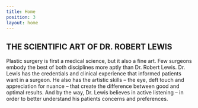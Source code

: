 ```yaml
---
title: Home
position: 3
layout: home
---
```


## THE SCIENTIFIC ART OF DR. ROBERT LEWIS ## 

Plastic surgery is first a medical science, but it also a fine art. Few surgeons embody the best of both disciplines more aptly than Dr. Robert Lewis. Dr. Lewis has the credentials and clinical experience that informed patients want in a surgeon. He also has the artistic skills – the eye, deft touch and appreciation for nuance – that create the difference between good and optimal results. And by the way, Dr. Lewis believes in active listening – in order to better understand his patients concerns and preferences.